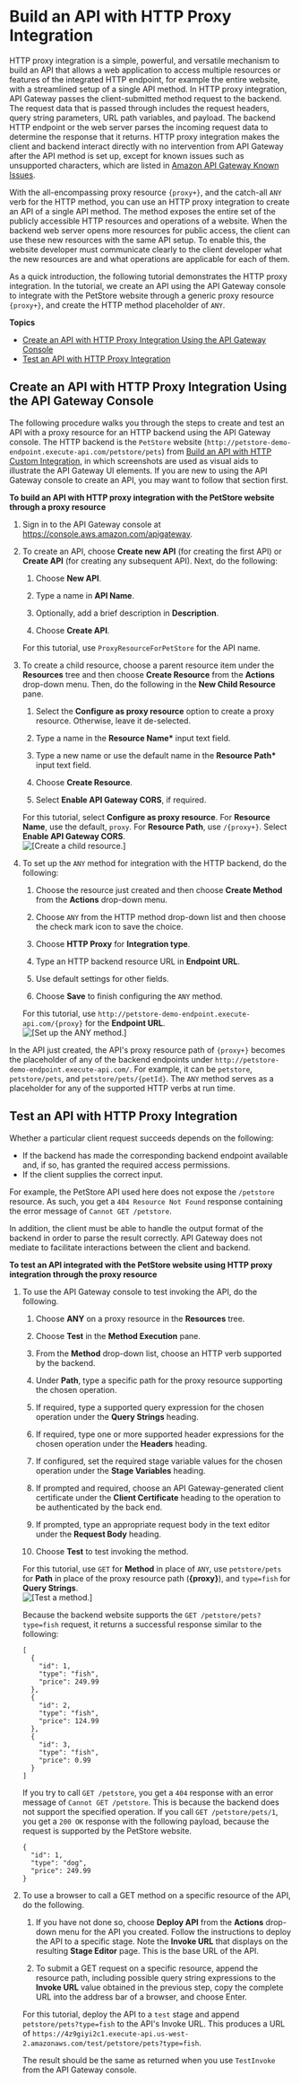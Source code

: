# Build an API with HTTP Proxy Integration<a name="api-gateway-create-api-as-simple-proxy-for-http"></a>

HTTP proxy integration is a simple, powerful, and versatile mechanism to build an API that allows a web application to access multiple resources or features of the integrated HTTP endpoint, for example the entire website, with a streamlined setup of a single API method\. In HTTP proxy integration, API Gateway passes the client\-submitted method request to the backend\. The request data that is passed through includes the request headers, query string parameters, URL path variables, and payload\. The backend HTTP endpoint or the web server parses the incoming request data to determine the response that it returns\. HTTP proxy integration makes the client and backend interact directly with no intervention from API Gateway after the API method is set up, except for known issues such as unsupported characters, which are listed in [Amazon API Gateway Known Issues](api-gateway-known-issues.md)\.

With the all\-encompassing proxy resource `{proxy+}`, and the catch\-all `ANY` verb for the HTTP method, you can use an HTTP proxy integration to create an API of a single API method\. The method exposes the entire set of the publicly accessible HTTP resources and operations of a website\. When the backend web server opens more resources for public access, the client can use these new resources with the same API setup\. To enable this, the website developer must communicate clearly to the client developer what the new resources are and what operations are applicable for each of them\.

As a quick introduction, the following tutorial demonstrates the HTTP proxy integration\. In the tutorial, we create an API using the API Gateway console to integrate with the PetStore website through a generic proxy resource `{proxy+}`, and create the HTTP method placeholder of `ANY`\. 

**Topics**
+ [Create an API with HTTP Proxy Integration Using the API Gateway Console](#api-gateway-create-api-as-simple-proxy-for-http-build)
+ [Test an API with HTTP Proxy Integration](#api-gateway-create-api-as-simple-proxy-for-http-test)

## Create an API with HTTP Proxy Integration Using the API Gateway Console<a name="api-gateway-create-api-as-simple-proxy-for-http-build"></a>

 The following procedure walks you through the steps to create and test an API with a proxy resource for an HTTP backend using the API Gateway console\. The HTTP backend is the `PetStore` website \(`http://petstore-demo-endpoint.execute-api.com/petstore/pets`\) from [Build an API with HTTP Custom Integration](api-gateway-create-api-step-by-step.md), in which screenshots are used as visual aids to illustrate the API Gateway UI elements\. If you are new to using the API Gateway console to create an API, you may want to follow that section first\. 

**To build an API with HTTP proxy integration with the PetStore website through a proxy resource**

1. Sign in to the API Gateway console at [https://console\.aws\.amazon\.com/apigateway](https://console.aws.amazon.com/apigateway)\.

1. To create an API, choose **Create new API** \(for creating the first API\) or **Create API** \(for creating any subsequent API\)\. Next, do the following:

   1. Choose **New API**\.

   1. Type a name in **API Name**\.

   1. Optionally, add a brief description in **Description**\.

   1. Choose **Create API**\.

   For this tutorial, use `ProxyResourceForPetStore` for the API name\.

1. To create a child resource, choose a parent resource item under the **Resources** tree and then choose **Create Resource** from the **Actions** drop\-down menu\. Then, do the following in the **New Child Resource** pane\.

   1. Select the **Configure as proxy resource** option to create a proxy resource\. Otherwise, leave it de\-selected\.

   1. Type a name in the **Resource Name\*** input text field\.

   1. Type a new name or use the default name in the **Resource Path\*** input text field\.

   1. Choose **Create Resource**\.

   1. Select **Enable API Gateway CORS**, if required\.

   For this tutorial, select **Configure as proxy resource**\. For **Resource Name**, use the default, `proxy`\. For **Resource Path**, use `/{proxy+}`\. Select **Enable API Gateway CORS**\.  
![\[Create a child resource.\]](http://docs.aws.amazon.com/apigateway/latest/developerguide/images/api-gateway-simple-proxy-create-proxy-resource.png)

1. To set up the `ANY` method for integration with the HTTP backend, do the following:

   1. Choose the resource just created and then choose **Create Method** from the **Actions** drop\-down menu\.

   1. Choose `ANY` from the HTTP method drop\-down list and then choose the check mark icon to save the choice\.

   1. Choose **HTTP Proxy** for **Integration type**\.

   1. Type an HTTP backend resource URL in **Endpoint URL**\.

   1. Use default settings for other fields\.

   1. Choose **Save** to finish configuring the `ANY` method\.

   For this tutorial, use `http://petstore-demo-endpoint.execute-api.com/{proxy}` for the **Endpoint URL**\.  
![\[Set up the ANY method.\]](http://docs.aws.amazon.com/apigateway/latest/developerguide/images/api-gateway-simple-proxy-petstore-integrate-proxy-resource.png)

 In the API just created, the API's proxy resource path of `{proxy+}` becomes the placeholder of any of the backend endpoints under `http://petstore-demo-endpoint.execute-api.com/`\. For example, it can be `petstore`, `petstore/pets`, and `petstore/pets/{petId}`\. The `ANY` method serves as a placeholder for any of the supported HTTP verbs at run time\. 

## Test an API with HTTP Proxy Integration<a name="api-gateway-create-api-as-simple-proxy-for-http-test"></a>

 Whether a particular client request succeeds depends on the following: 
+  If the backend has made the corresponding backend endpoint available and, if so, has granted the required access permissions\. 
+ If the client supplies the correct input\.

For example, the PetStore API used here does not expose the `/petstore` resource\. As such, you get a `404 Resource Not Found` response containing the error message of `Cannot GET /petstore`\. 

In addition, the client must be able to handle the output format of the backend in order to parse the result correctly\. API Gateway does not mediate to facilitate interactions between the client and backend\. 

**To test an API integrated with the PetStore website using HTTP proxy integration through the proxy resource**

1. To use the API Gateway console to test invoking the API, do the following\.

   1. Choose **ANY** on a proxy resource in the **Resources** tree\.

   1. Choose **Test** in the **Method Execution** pane\.

   1. From the **Method** drop\-down list, choose an HTTP verb supported by the backend\.

   1. Under **Path**, type a specific path for the proxy resource supporting the chosen operation\.

   1. If required, type a supported query expression for the chosen operation under the **Query Strings** heading\.

   1. If required, type one or more supported header expressions for the chosen operation under the **Headers** heading\.

   1. If configured, set the required stage variable values for the chosen operation under the **Stage Variables** heading\.

   1. If prompted and required, choose an API Gateway\-generated client certificate under the **Client Certificate** heading to the operation to be authenticated by the back end\.

   1. If prompted, type an appropriate request body in the text editor under the **Request Body** heading\.

   1. Choose **Test** to test invoking the method\.

   For this tutorial, use `GET` for **Method** in place of `ANY`, use `petstore/pets` for **Path** in place of the proxy resource path \(**\{proxy\}**\), and `type=fish` for **Query Strings**\.  
![\[Test a method.\]](http://docs.aws.amazon.com/apigateway/latest/developerguide/images/api-gateway-simple-proxy-petstore-call-proxy-resource.png)

   Because the backend website supports the `GET /petstore/pets?type=fish` request, it returns a successful response similar to the following:

   ```
   [
     {
       "id": 1,
       "type": "fish",
       "price": 249.99
     },
     {
       "id": 2,
       "type": "fish",
       "price": 124.99
     },
     {
       "id": 3,
       "type": "fish",
       "price": 0.99
     }
   ]
   ```

   If you try to call `GET /petstore`, you get a `404` response with an error message of `Cannot GET /petstore`\. This is because the backend does not support the specified operation\. If you call `GET /petstore/pets/1`, you get a `200 OK` response with the following payload, because the request is supported by the PetStore website\.

   ```
   {
     "id": 1,
     "type": "dog",
     "price": 249.99
   }
   ```

1. To use a browser to call a GET method on a specific resource of the API, do the following\.

   1. If you have not done so, choose **Deploy API** from the **Actions** drop\-down menu for the API you created\. Follow the instructions to deploy the API to a specific stage\. Note the **Invoke URL** that displays on the resulting **Stage Editor** page\. This is the base URL of the API\.

   1. To submit a GET request on a specific resource, append the resource path, including possible query string expressions to the **Invoke URL** value obtained in the previous step, copy the complete URL into the address bar of a browser, and choose Enter\.

   For this tutorial, deploy the API to a `test` stage and append `petstore/pets?type=fish` to the API's Invoke URL\. This produces a URL of `https://4z9giyi2c1.execute-api.us-west-2.amazonaws.com/test/petstore/pets?type=fish`\.

   The result should be the same as returned when you use `TestInvoke` from the API Gateway console\.